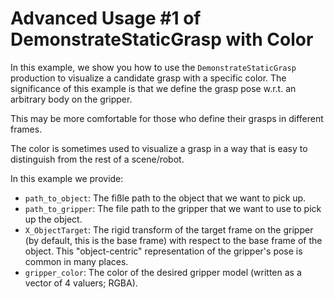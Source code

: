 # Advanced Usage #1 of DemonstrateStaticGrasp with Color

In this example, we show you how to use the `DemonstrateStaticGrasp` production
to visualize a candidate grasp with a specific color. The significance of this example
is that we define the grasp pose w.r.t. an arbitrary body on the gripper.

This may be more comfortable for those who define their grasps in different frames.

The color is sometimes used to visualize a grasp in a way that is easy to distinguish from
the rest of a scene/robot.

In this example we provide:
- `path_to_object`: The fißle path to the object that we want to pick up.
- `path_to_gripper`: The file path to the gripper that we want to use to pick up the object.
- `X_ObjectTarget`: The rigid transform of the target frame on the gripper (by default, this is the base frame) with respect to the base frame of the object. This "object-centric" representation of the gripper's pose is common in many places.
- `gripper_color`: The color of the desired gripper model (written as a vector of 4 valuers; RGBA).